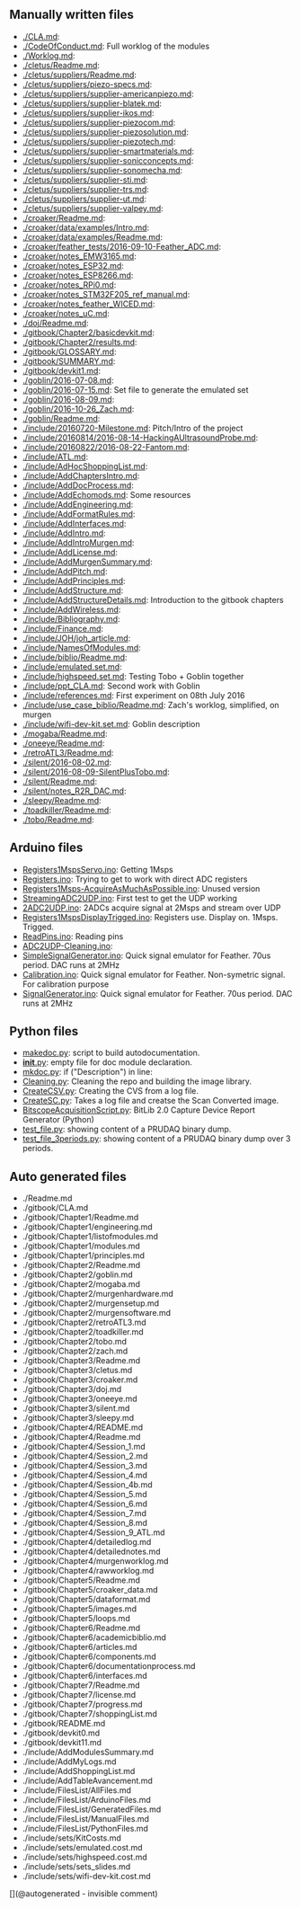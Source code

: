 ## Manually written files

* [./CLA.md](/CLA.md): 
* [./CodeOfConduct.md](/CodeOfConduct.md): Full worklog of the modules
* [./Worklog.md](/Worklog.md): 
* [./cletus/Readme.md](/cletus/Readme.md): 
* [./cletus/suppliers/Readme.md](/cletus/suppliers/Readme.md): 
* [./cletus/suppliers/piezo-specs.md](/cletus/suppliers/piezo-specs.md): 
* [./cletus/suppliers/supplier-americanpiezo.md](/cletus/suppliers/supplier-americanpiezo.md): 
* [./cletus/suppliers/supplier-blatek.md](/cletus/suppliers/supplier-blatek.md): 
* [./cletus/suppliers/supplier-ikos.md](/cletus/suppliers/supplier-ikos.md): 
* [./cletus/suppliers/supplier-piezocom.md](/cletus/suppliers/supplier-piezocom.md): 
* [./cletus/suppliers/supplier-piezosolution.md](/cletus/suppliers/supplier-piezosolution.md): 
* [./cletus/suppliers/supplier-piezotech.md](/cletus/suppliers/supplier-piezotech.md): 
* [./cletus/suppliers/supplier-smartmaterials.md](/cletus/suppliers/supplier-smartmaterials.md): 
* [./cletus/suppliers/supplier-sonicconcepts.md](/cletus/suppliers/supplier-sonicconcepts.md): 
* [./cletus/suppliers/supplier-sonomecha.md](/cletus/suppliers/supplier-sonomecha.md): 
* [./cletus/suppliers/supplier-sti.md](/cletus/suppliers/supplier-sti.md): 
* [./cletus/suppliers/supplier-trs.md](/cletus/suppliers/supplier-trs.md): 
* [./cletus/suppliers/supplier-ut.md](/cletus/suppliers/supplier-ut.md): 
* [./cletus/suppliers/supplier-valpey.md](/cletus/suppliers/supplier-valpey.md): 
* [./croaker/Readme.md](/croaker/Readme.md): 
* [./croaker/data/examples/Intro.md](/croaker/data/examples/Intro.md): 
* [./croaker/data/examples/Readme.md](/croaker/data/examples/Readme.md): 
* [./croaker/feather_tests/2016-09-10-Feather_ADC.md](/croaker/feather_tests/2016-09-10-Feather_ADC.md): 
* [./croaker/notes_EMW3165.md](/croaker/notes_EMW3165.md): 
* [./croaker/notes_ESP32.md](/croaker/notes_ESP32.md): 
* [./croaker/notes_ESP8266.md](/croaker/notes_ESP8266.md): 
* [./croaker/notes_RPi0.md](/croaker/notes_RPi0.md): 
* [./croaker/notes_STM32F205_ref_manual.md](/croaker/notes_STM32F205_ref_manual.md): 
* [./croaker/notes_feather_WICED.md](/croaker/notes_feather_WICED.md): 
* [./croaker/notes_uC.md](/croaker/notes_uC.md): 
* [./doj/Readme.md](/doj/Readme.md): 
* [./gitbook/Chapter2/basicdevkit.md](/gitbook/Chapter2/basicdevkit.md): 
* [./gitbook/Chapter2/results.md](/gitbook/Chapter2/results.md): 
* [./gitbook/GLOSSARY.md](/gitbook/GLOSSARY.md): 
* [./gitbook/SUMMARY.md](/gitbook/SUMMARY.md): 
* [./gitbook/devkit1.md](/gitbook/devkit1.md): 
* [./goblin/2016-07-08.md](/goblin/2016-07-08.md): 
* [./goblin/2016-07-15.md](/goblin/2016-07-15.md): Set file to generate the emulated set
* [./goblin/2016-08-09.md](/goblin/2016-08-09.md): 
* [./goblin/2016-10-26_Zach.md](/goblin/2016-10-26_Zach.md): 
* [./goblin/Readme.md](/goblin/Readme.md): 
* [./include/20160720-Milestone.md](/include/20160720-Milestone.md): Pitch/Intro of the project
* [./include/20160814/2016-08-14-HackingAUltrasoundProbe.md](/include/20160814/2016-08-14-HackingAUltrasoundProbe.md): 
* [./include/20160822/2016-08-22-Fantom.md](/include/20160822/2016-08-22-Fantom.md): 
* [./include/ATL.md](/include/ATL.md): 
* [./include/AdHocShoppingList.md](/include/AdHocShoppingList.md): 
* [./include/AddChaptersIntro.md](/include/AddChaptersIntro.md): 
* [./include/AddDocProcess.md](/include/AddDocProcess.md): 
* [./include/AddEchomods.md](/include/AddEchomods.md): Some resources
* [./include/AddEngineering.md](/include/AddEngineering.md): 
* [./include/AddFormatRules.md](/include/AddFormatRules.md): 
* [./include/AddInterfaces.md](/include/AddInterfaces.md): 
* [./include/AddIntro.md](/include/AddIntro.md): 
* [./include/AddIntroMurgen.md](/include/AddIntroMurgen.md): 
* [./include/AddLicense.md](/include/AddLicense.md): 
* [./include/AddMurgenSummary.md](/include/AddMurgenSummary.md): 
* [./include/AddPitch.md](/include/AddPitch.md): 
* [./include/AddPrinciples.md](/include/AddPrinciples.md): 
* [./include/AddStructure.md](/include/AddStructure.md): 
* [./include/AddStructureDetails.md](/include/AddStructureDetails.md): Introduction to the gitbook chapters
* [./include/AddWireless.md](/include/AddWireless.md): 
* [./include/Bibliography.md](/include/Bibliography.md): 
* [./include/Finance.md](/include/Finance.md): 
* [./include/JOH/joh_article.md](/include/JOH/joh_article.md): 
* [./include/NamesOfModules.md](/include/NamesOfModules.md): 
* [./include/biblio/Readme.md](/include/biblio/Readme.md): 
* [./include/emulated.set.md](/include/emulated.set.md): 
* [./include/highspeed.set.md](/include/highspeed.set.md): Testing Tobo + Goblin together
* [./include/ppt_CLA.md](/include/ppt_CLA.md): Second work with Goblin
* [./include/references.md](/include/references.md): First experiment on 08th July 2016
* [./include/use_case_biblio/Readme.md](/include/use_case_biblio/Readme.md): Zach's worklog, simplified, on murgen
* [./include/wifi-dev-kit.set.md](/include/wifi-dev-kit.set.md): Goblin description
* [./mogaba/Readme.md](/mogaba/Readme.md): 
* [./oneeye/Readme.md](/oneeye/Readme.md): 
* [./retroATL3/Readme.md](/retroATL3/Readme.md): 
* [./silent/2016-08-02.md](/silent/2016-08-02.md): 
* [./silent/2016-08-09-SilentPlusTobo.md](/silent/2016-08-09-SilentPlusTobo.md): 
* [./silent/Readme.md](/silent/Readme.md): 
* [./silent/notes_R2R_DAC.md](/silent/notes_R2R_DAC.md): 
* [./sleepy/Readme.md](/sleepy/Readme.md): 
* [./toadkiller/Readme.md](/toadkiller/Readme.md): 
* [./tobo/Readme.md](/tobo/Readme.md): 

## Arduino files

* [Registers1MspsServo.ino](/croaker/feather_tests/Registers1MspsServo.ino): Getting 1Msps
* [Registers.ino](/croaker/feather_tests/Registers.ino): Trying to get to work with direct ADC registers
* [Registers1Msps-AcquireAsMuchAsPossible.ino](/croaker/feather_tests/Registers1Msps-AcquireAsMuchAsPossible.ino): Unused version
* [StreamingADC2UDP.ino](/croaker/feather_tests/StreamingADC2UDP.ino): First test to get the UDP working
* [2ADC2UDP.ino](/croaker/feather_tests/2ADC2UDP.ino): 2ADCs acquire signal at 2Msps and stream over UDP
* [Registers1MspsDisplayTrigged.ino](/croaker/feather_tests/Registers1MspsDisplayTrigged.ino): Registers use. Display on. 1Msps. Trigged.
* [ReadPins.ino](/croaker/feather_tests/ReadPins.ino): Reading pins
* [ADC2UDP-Cleaning.ino](/croaker/feather_tests/ADC2UDP-Cleaning.ino): 
* [SimpleSignalGenerator.ino](/silent/software/featherWICED/SimpleSignalGenerator.ino): Quick signal emulator for Feather. 70us period. DAC runs at 2MHz
* [Calibration.ino](/silent/software/featherWICED/Calibration/Calibration.ino): Quick signal emulator for Feather. Non-symetric signal. For calibration purpose
* [SignalGenerator.ino](/silent/software/featherWICED/SignalGenerator/SignalGenerator.ino): Quick signal emulator for Feather. 70us period. DAC runs at 2MHz

## Python files

* [makedoc.py](/makedoc.py): script to build autodocumentation.
* [__init__.py](/doc/__init__.py): empty file for doc module declaration.
* [mkdoc.py](/doc/mkdoc.py): if ("Description") in line:
* [Cleaning.py](/croaker/data/examples/Cleaning.py): Cleaning the repo and building the image library.
* [CreateCSV.py](/croaker/data/examples/CreateCSV.py): Creating the CVS from a log file.
* [CreateSC.py](/croaker/data/examples/CreateSC.py): Takes a log file and creatse the Scan Converted image.
* [BitscopeAcquisitionScript.py](/retroATL3/software/BitscopeAcquisitionScript.py): BitLib 2.0 Capture Device Report Generator (Python)
* [test_file.py](/toadkiller/software/test_file.py): showing content of a PRUDAQ binary dump.
* [test_file_3periods.py](/toadkiller/software/test_file_3periods.py): showing content of a PRUDAQ binary dump over 3 periods.

## Auto generated files

* ./Readme.md
* ./gitbook/CLA.md
* ./gitbook/Chapter1/Readme.md
* ./gitbook/Chapter1/engineering.md
* ./gitbook/Chapter1/listofmodules.md
* ./gitbook/Chapter1/modules.md
* ./gitbook/Chapter1/principles.md
* ./gitbook/Chapter2/Readme.md
* ./gitbook/Chapter2/goblin.md
* ./gitbook/Chapter2/mogaba.md
* ./gitbook/Chapter2/murgenhardware.md
* ./gitbook/Chapter2/murgensetup.md
* ./gitbook/Chapter2/murgensoftware.md
* ./gitbook/Chapter2/retroATL3.md
* ./gitbook/Chapter2/toadkiller.md
* ./gitbook/Chapter2/tobo.md
* ./gitbook/Chapter2/zach.md
* ./gitbook/Chapter3/Readme.md
* ./gitbook/Chapter3/cletus.md
* ./gitbook/Chapter3/croaker.md
* ./gitbook/Chapter3/doj.md
* ./gitbook/Chapter3/oneeye.md
* ./gitbook/Chapter3/silent.md
* ./gitbook/Chapter3/sleepy.md
* ./gitbook/Chapter4/README.md
* ./gitbook/Chapter4/Readme.md
* ./gitbook/Chapter4/Session_1.md
* ./gitbook/Chapter4/Session_2.md
* ./gitbook/Chapter4/Session_3.md
* ./gitbook/Chapter4/Session_4.md
* ./gitbook/Chapter4/Session_4b.md
* ./gitbook/Chapter4/Session_5.md
* ./gitbook/Chapter4/Session_6.md
* ./gitbook/Chapter4/Session_7.md
* ./gitbook/Chapter4/Session_8.md
* ./gitbook/Chapter4/Session_9_ATL.md
* ./gitbook/Chapter4/detailedlog.md
* ./gitbook/Chapter4/detailednotes.md
* ./gitbook/Chapter4/murgenworklog.md
* ./gitbook/Chapter4/rawworklog.md
* ./gitbook/Chapter5/Readme.md
* ./gitbook/Chapter5/croaker_data.md
* ./gitbook/Chapter5/dataformat.md
* ./gitbook/Chapter5/images.md
* ./gitbook/Chapter5/loops.md
* ./gitbook/Chapter6/Readme.md
* ./gitbook/Chapter6/academicbiblio.md
* ./gitbook/Chapter6/articles.md
* ./gitbook/Chapter6/components.md
* ./gitbook/Chapter6/documentationprocess.md
* ./gitbook/Chapter6/interfaces.md
* ./gitbook/Chapter7/Readme.md
* ./gitbook/Chapter7/license.md
* ./gitbook/Chapter7/progress.md
* ./gitbook/Chapter7/shoppingList.md
* ./gitbook/README.md
* ./gitbook/devkit0.md
* ./gitbook/devkit11.md
* ./include/AddModulesSummary.md
* ./include/AddMyLogs.md
* ./include/AddShoppingList.md
* ./include/AddTableAvancement.md
* ./include/FilesList/AllFiles.md
* ./include/FilesList/ArduinoFiles.md
* ./include/FilesList/GeneratedFiles.md
* ./include/FilesList/ManualFiles.md
* ./include/FilesList/PythonFiles.md
* ./include/sets/KitCosts.md
* ./include/sets/emulated.cost.md
* ./include/sets/highspeed.cost.md
* ./include/sets/sets_slides.md
* ./include/sets/wifi-dev-kit.cost.md

[](@autogenerated - invisible comment)
